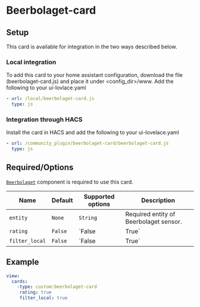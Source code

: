 # Beerbolaget-card

## Setup
This card is available for integration in the two ways described below.

### Local integration
To add this card to your home assistant configuration, download the file (beerbolaget-card.js) and place it under <config_dir>/www.
Add the following to your ui-lovlace.yaml
```yaml
- url: /local/beerbolaget-card.js
  type: js
```

### Integration through HACS
Install the card in HACS and add the following to your ui-lovelace.yaml
```yaml
- url: /community_plugin/beerbolaget-card/beerbolaget-card.js
  type: js
```

## Required/Options
[`Beerbolaget`](https://github.com/Ceerbeerus/beerbolaget) component is required to use this card.

|Name                |Default       |Supported options                                 |Description                                                                                                                                                                                                                                                                                                                                    |
| --------------     | ------------ | ------------------------------------------------ | --------------------------------------------------------------------------------------------------------------------------------------------------------------------------------------------------------------------------------------------------------------------------------------------------------------------------------------------- |
|`entity`            |`None`        |`String`                                          |Required entity of Beerbolaget sensor.
|`rating`            |`False`       |`False | True`                                    |Display ratings from Untappd. This required to also have this option added in the setup of Beerbolaget component.
|`filter_local`      |`False`       |`False | True`                                    |Filter beers not available at the local store. A store must be added as option in the setup of Beerbolaget component.

## Example
  ```yaml
  view:
    cards:
      -type: custom:beerbolaget-card
       rating: true
       filter_local: true
  ```
